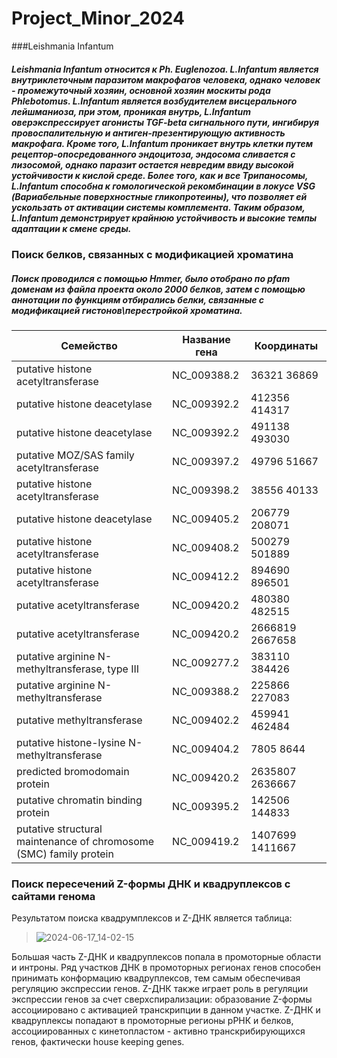 # Project_Minor_2024
###Leishmania Infantum

##### Leishmania Infantum относится к Ph. Euglenozoa. L.Infantum является внутриклеточным паразитом макрофагов человека, однако человек - промежуточный хозяин, основной хозяин москиты рода Phlebotomus. L.Infantum является возбудителем висцерального лейшманиоза, при этом, проникая внутрь, L.Infantum оверэкспрессирует агонисты TGF-beta сигнального пути, ингибируя провоспалительную и антиген-презентирующую активность макрофага. Кроме того, L.Infantum проникает внутрь клетки путем рецептор-опосредованного эндоцитоза, эндосома сливается с лизосомой, однако паразит остается невредим ввиду высокой устойчивости к кислой среде. Более того, как и все Трипаносомы, L.Infantum способна к гомологической рекомбинации в локусе VSG (Вариабельные поверхностные гликопротеины), что позволяет ей ускользать от активации системы комплемента. Таким образом, L.Infantum демонстрирует крайнюю устойчивость и высокие темпы адаптации к смене среды.

### Поиск белков, связанных с модификацией хроматина
##### Поиск проводился с помощью Hmmer, было отобрано по pfam доменам из файла проекта около 2000 белков, затем с помощью аннотации по функциям отбирались белки, связанные с модификацией гистонов\перестройкой хроматина.

| Семейство | Название гена | Координаты |
| ------------- | ------------- | ------------- |
| putative histone acetyltransferase  | NC_009388.2  | 36321 36869  |
| putative histone deacetylase  | NC_009392.2  | 412356 414317  |
| putative histone deacetylase  | NC_009392.2  | 491138 493030  |
| putative MOZ/SAS family acetyltransferase  | NC_009397.2  | 49796 51667  |
| putative histone acetyltransferase  | NC_009398.2  | 38556 40133  |
| putative histone deacetylase  | NC_009405.2  | 206779 208071  |
| putative histone acetyltransferase  | NC_009408.2  | 500279 501889  |
| putative histone acetyltransferase  | NC_009412.2  | 894690 896501  |
| putative acetyltransferase  | NC_009420.2  | 480380 482515  |
| putative acetyltransferase  | NC_009420.2  | 2666819 2667658  |
| putative arginine N-methyltransferase, type III  | NC_009277.2  | 383110 384426  |
| putative arginine N-methyltransferase  | NC_009388.2  | 225866 227083  |
| putative methyltransferase  | NC_009402.2 | 459941 462484  |
| putative histone-lysine N-methyltransferase  | NC_009404.2  | 7805 8644  |
| predicted bromodomain protein  | NC_009420.2  | 2635807 2636667  |
| putative chromatin binding protein  | NC_009395.2  | 142506 144833  |
| putative structural maintenance of chromosome (SMC) family protein  | NC_009419.2  | 1407699 1411667  |

### Поиск пересечений Z-формы ДНК и квадруплексов с сайтами генома

Результатом поиска квадрумплексов и Z-ДНК является таблица:
>![2024-06-17_14-02-15](https://github.com/evpryakhina/Project_Minor_2024/assets/147312734/3f0049eb-dd4f-463d-bebb-249c9d9da559)

Большая часть Z-ДНК и квадруплексов попала в промоторные области и интроны. Ряд участков ДНК в промоторных регионах генов способен принимать конформацию квадруплексов, тем самым обеспечивая регуляцию экспрессии генов. Z-ДНК также играет роль в регуляции экспрессии генов за счет сверхспирализации: образование Z-формы ассоциировано с активацией транскрипции в данном участке. Z-ДНК и квадруплексы попадают в промоторные регионы рРНК и белков, ассоциированных с кинетопластом - активно транскрибирующихся генов, фактически house keeping genes.



